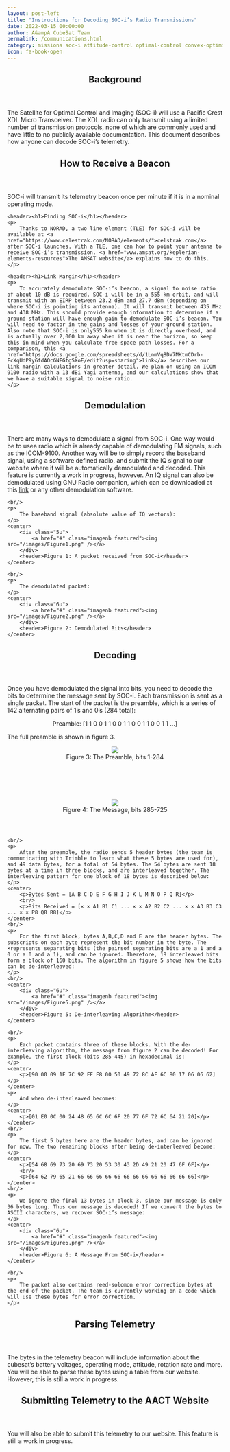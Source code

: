 ```yaml
---
layout: post-left
title: "Instructions for Decoding SOC-i’s Radio Transmissions"
date: 2022-03-15 00:00:00
author: A&ampA CubeSat Team
permalink: /communications.html
category: missions soc-i attitude-control optimal-control convex-optimization optimal-spacecraft-attitude-motion
icon: fa-book-open
---
```

<!-- BACKGROUND -->
<section class="wrapper style2 container">
    <header> <h2>Background</h2> </header>
    <p>
        The Satellite for Optimal Control and Imaging (SOC-i) will use a Pacific Crest XDL Micro Transceiver. The XDL radio can only transmit using a limited number of transmission protocols, none of which are commonly used and have little to no publicly available documentation. This document describes how anyone can decode SOC-i’s telemetry.
    </p>
</section>
<!-- SECTION 2 -->
<section class="style4 wrapper container">
    <header><h2>How to Receive a Beacon</h2></header>
    <p>
        SOC-i will transmit its telemetry beacon once per minute if it is in a nominal operating mode.
    </p>

    <header><h1>Finding SOC-i</h1></header>
    <p>
        Thanks to NORAD, a two line element (TLE) for SOC-i will be available at <a href="https://www.celestrak.com/NORAD/elements/">celstrak.com</a> after SOC-i launches. With a TLE, one can how to point your antenna to receive SOC-i’s transmission. <a href="www.amsat.org/keplerian-elements-resources">The AMSAT website</a> explains how to do this.
    </p>

    <header><h1>Link Margin</h1></header>
    <p>
        To accurately demodulate SOC-i’s beacon, a signal to noise ratio of about 10 dB is required. SOC-i will be in a 555 km orbit, and will transmit with an EIRP between 23.2 dBm and 27.7 dBm (depending on where SOC-i is pointing its antenna). It will transmit between 435 MHz and 438 MHz. This should provide enough information to determine if a ground station will have enough gain to demodulate SOC-i’s beacon. You will need to factor in the gains and losses of your ground station. Also note that SOC-i is only555 km when it is directly overhead, and is actually over 2,000 km away when it is near the horizon, so keep this in mind when you calculate free space path losses. For a comparison, this <a href="https://docs.google.com/spreadsheets/d/1LnmVq8DV7MKtmCDrb-FcXqUdP9y6fdAOcGNFGtgSXoE/edit?usp=sharing">link</a> describes our link margin calculations in greater detail. We plan on using an ICOM 9100 radio with a 13 dBi Yagi antenna, and our calculations show that we have a suitable signal to noise ratio.
    </p>
</section>

<!-- SECTION 3 -->
<section class="style4 wrapper container">
    <header><h2>Demodulation</h2></header>
    <p>
        There are many ways to demodulate a signal from SOC-i. One way would be to usea radio which is already capable of demodulating FM signals, such as the ICOM-9100. Another way will be to simply record the baseband signal, using a software defined radio, and submit the IQ signal to our website where it will be automatically demodulated and decoded. This feature is currently a work in progress, however. An IQ signal can also be demodulated using GNU Radio companion, which can be downloaded at this <a href="www.gnuradio.org/">link</a> or any other demodulation software.
    </p>

    <br/>
    <p>
        The baseband signal (absolute value of IQ vectors):
    </p>
    <center>
        <div class="5u">
            <a href="#" class="imagenb featured"><img src="/images/Figure1.png" /></a>
        </div>
        <header>Figure 1: A packet received from SOC-i</header>
    </center>

    <br/>
    <p>
        The demodulated packet:
    </p>
    <center>
        <div class="6u">
            <a href="#" class="imagenb featured"><img src="/images/Figure2.png" /></a>
        </div>
        <header>Figure 2: Demodulated Bits</header>
    </center>
    
</section>

<!-- SECTION 4 -->
<section class="style4 wrapper container">
    <header><h2>Decoding</h2></header>
    <p>
        Once you have demodulated the signal into bits, you need to decode the bits to determine the message sent by SOC-i. Each transmission is sent as a single packet. The start of the packet is the preamble, which is a series of 142 alternating pairs of 1’s and 0’s (284 total):
    </p>
    <center>
        <p>Preamble: [1 1 0 0 1 1 0 0 1 1 0 0 1 1 0 0 1 1 ...]</p>
    </center>
    <p>
        The full preamble is shown in figure 3.
    </p>
    <center>
        <div class="6u">
            <a href="#" class="imagenb featured"><img src="/images/Figure3.png" /></a>
        </div>
        <header>Figure 3: The Preamble, bits 1-284</header>
        <br/>
        <br/>
        <div class="6u">
            <a href="#" class="imagenb featured"><img src="/images/Figure4.png" /></a>
        </div>
        <header>Figure 4: The Message, bits 285-725</header>
    </center>

    <br/>
    <p>
        After the preamble, the radio sends 5 header bytes (the team is communicating with Trimble to learn what these 5 bytes are used for), and 49 data bytes, for a total of 54 bytes. The 54 bytes are sent 18 bytes at a time in three blocks, and are interleaved together. The interleaving pattern for one block of 18 bytes is described below:
    </p>
    <center>
        <p>Bytes Sent = [A B C D E F G H I J K L M N O P Q R]</p>
        <br/>
        <p>Bits Received = [× × A1 B1 C1 ... × × A2 B2 C2 ... × × A3 B3 C3 ... × × P8 Q8 R8]</p>
    </center>
    <br/>
    <p>
        For the first block, bytes A,B,C,D and E are the header bytes. The subscripts on each byte represent the bit number in the byte. The ×represents separating bits (the pairsof separating bits are a 1 and a 0 or a 0 and a 1), and can be ignored. Therefore, 18 interleaved bits form a block of 160 bits. The algorithm in figure 5 shows how the bits can be de-interleaved:
    </p>
    <br/>
    <center>
        <div class="6u">
            <a href="#" class="imagenb featured"><img src="/images/Figure5.png" /></a>
        </div>
        <header>Figure 5: De-interleaving Algorithm</header>
    </center>

    <br/>
    <p>
        Each packet contains three of these blocks. With the de-interleaving algorithm, the message from figure 2 can be decoded! For example, the first block (bits 285-445) in hexadecimal is:
    </p>
    <center>
        <p>[90 00 09 1F 7C 92 FF F8 00 50 49 72 8C AF 6C 80 17 06 06 62]</p>
    </center>
    <p>
        And when de-interleaved becomes:
    </p>
    <center>
        <p>[01 E0 0C 00 24 48 65 6C 6C 6F 20 77 6F 72 6C 64 21 20]</p>
    </center>
    <br/>
    <p>
        The first 5 bytes here are the header bytes, and can be ignored for now. The two remaining blocks after being de-interleaved become:
    </p>
    <center>
        <p>[54 68 69 73 20 69 73 20 53 30 43 2D 49 21 20 47 6F 6F]</p>
        <br/>
        <p>[64 62 79 65 21 66 66 66 66 66 66 66 66 66 66 66 66 66]</p>
    </center>
    <br/>
    <p>
        We ignore the final 13 bytes in block 3, since our message is only 36 bytes long. Thus our message is decoded! If we convert the bytes to ASCII characters, we recover SOC-i’s message:
    </p>
    <center>
        <div class="6u">
            <a href="#" class="imagenb featured"><img src="/images/Figure6.png" /></a>
        </div>
        <header>Figure 6: A Message From SOC-i</header>
    </center>

    <br/>
    <p>
        The packet also contains reed-solomon error correction bytes at the end of the packet. The team is currently working on a code which will use these bytes for error correction.
    </p>

</section>

<!-- SECTION 5 -->
<section class="style4 wrapper container">
    <header><h2>Parsing Telemetry</h2></header>
    <p>
        The bytes in the telemetry beacon will include information about the cubesat’s battery voltages, operating mode, attitude, rotation rate and more. You will be able to parse these bytes using a table from our website. However, this is still a work in progress.
    </p>                
</section>

<!-- SECTION 6 -->
<section class="style4 wrapper container">
    <header><h2>Submitting Telemetry to the AACT Website</h2></header>
    <p>
        You will also be able to submit this telemetry to our website. This feature is still a work in progress.
    </p>                
</section>


